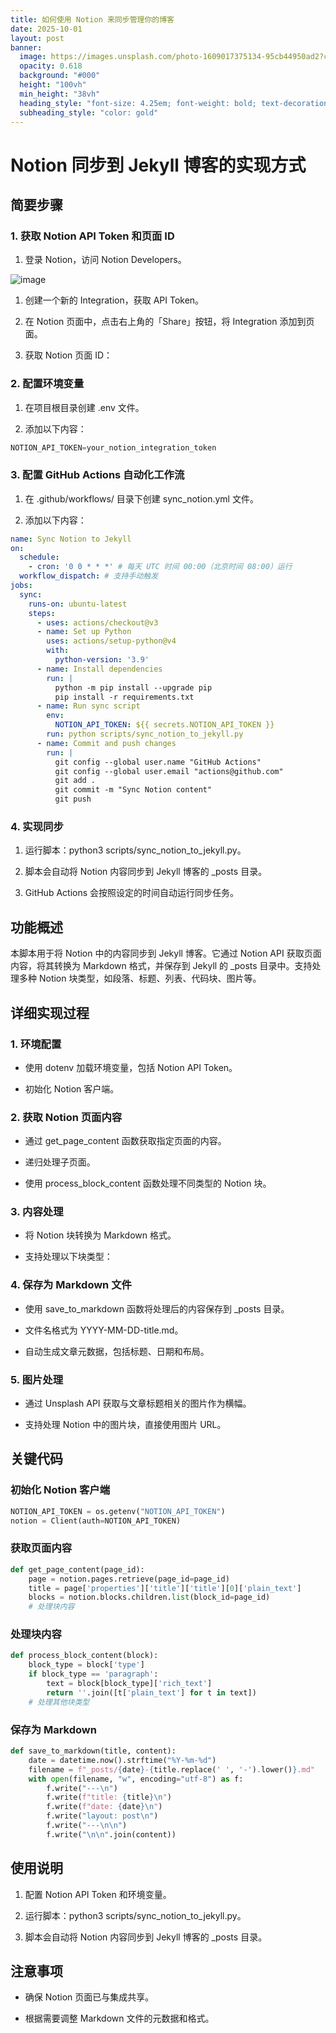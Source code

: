 ```yaml
---
title: 如何使用 Notion 来同步管理你的博客
date: 2025-10-01
layout: post
banner:
  image: https://images.unsplash.com/photo-1609017375134-95cb44950ad2?crop=entropy&cs=tinysrgb&fit=max&fm=jpg&ixid=M3w2OTIwMzJ8MHwxfHJhbmRvbXx8fHx8fHx8fDE3NTkyODMzMTR8&ixlib=rb-4.1.0&q=80&w=1080
  opacity: 0.618
  background: "#000"
  height: "100vh"
  min_height: "38vh"
  heading_style: "font-size: 4.25em; font-weight: bold; text-decoration: underline"
  subheading_style: "color: gold"
---
```


# Notion 同步到 Jekyll 博客的实现方式

## 简要步骤

### 1. 获取 Notion API Token 和页面 ID

1. 登录 Notion，访问 Notion Developers。

![image](https://prod-files-secure.s3.us-west-2.amazonaws.com/a7a0cc5a-89b9-4cda-8686-1fba0ca52f40/d19c1afe-dea5-4312-9333-786b0ba83054/image.png?X-Amz-Algorithm=AWS4-HMAC-SHA256&X-Amz-Content-Sha256=UNSIGNED-PAYLOAD&X-Amz-Credential=ASIAZI2LB466UCJFUE7P%2F20251001%2Fus-west-2%2Fs3%2Faws4_request&X-Amz-Date=20251001T014833Z&X-Amz-Expires=3600&X-Amz-Security-Token=IQoJb3JpZ2luX2VjEHIaCXVzLXdlc3QtMiJHMEUCIBWTSrqqMupUlktOvbrwtMMCwHtEQuK4o9CN0fzbKJOQAiEAvme2QxoceSrk27LxqDOQ2e3N7QZeH92JgsXRUkUcwZgqiAQI%2B%2F%2F%2F%2F%2F%2F%2F%2F%2F%2F%2FARAAGgw2Mzc0MjMxODM4MDUiDDLqfy4ygV8uWWVCgCrcA2fAAPoKmT1snuy%2B6gYfelXXmkgHb1DUBTwo2qwDEWH8l%2FLhGrGk5jck%2B6c7DXF3%2FSITUBrm7gTfs7u5%2FrxlrU3pUkZBGxI5OQcw1Adnos75Gx0zvnW%2B9zS8JubdlDYLnlIJ7QM0U5wRmUzi7MeBYpsc%2BZeZJtAwRgQlQfoxXCMrO21hI%2FAUuWCXRwtjUSPjiWeVbqj2V0Y8K25cm%2FihcwVoceQIQCY1sVC1KldetElVPSTkHMT8k1xBrOFIffJ76RgrwkQarB%2BKvWVbc9Y0WjiwaRBVzsVHkYMr5KrPWPFl0%2BqtXJ%2F8bM8b6WYd7MuApDGAPVmWgV55SxDQx%2FHAGvwDiwEg1g8AfYGPB2WSTJsZdVkmc3syXejhBVD%2FFSzeVvXrt%2FBEpMU5RobQhb1avuIjnTUl8arr5BKwFWLLrE1y3RDe8%2FPkfCxeQVOWjoNWDzbD02WgUyI3Ax6yrfdsJTHbPfDl8PSeDXxFeZ5Ti2pUInsiJ3RgUXY6wCZDRzX7bkYC2JNrEP0c7SuAoN4EA1dPJNuhan15IFsFJWVKrkGdS%2BAYUxinTBzl0G3GEy49vLQC5BqXT6TIpBEDt8MYxt3V%2FCA%2B%2Fukt%2F93RqsXdswXT0DqPQ0DDeHpqhF5OMJCK8sYGOqUBZAVV%2F1NYi9lr1FAGEeydnvRgTykbk6evZVcrWlLiF0J7IhcncemHvz%2BXA1r9g1WDPDXdnaZVOFkc5Z2QAVYosgwk9aHCinWW0LczQSTF27yiRUtfyrj7B1C%2B9K1ui9g5QmuWMt86Pvgd9eXpCC8ScN%2BAbasnFICSIQQ1XxaEvJtMtm9rRvtaLW%2Fj3ituVxt5s7ZvGe5Yhx3emPA%2F6s0OdZJSXI6t&X-Amz-Signature=c7da2e579af76e64e81a082ee5f9d27fccf14f81cf22d88471fe673e20850a9f&X-Amz-SignedHeaders=host&x-amz-checksum-mode=ENABLED&x-id=GetObject)

1. 创建一个新的 Integration，获取 API Token。

1. 在 Notion 页面中，点击右上角的「Share」按钮，将 Integration 添加到页面。

1. 获取 Notion 页面 ID：


### 2. 配置环境变量

1. 在项目根目录创建 .env 文件。

1. 添加以下内容：

```javascript
NOTION_API_TOKEN=your_notion_integration_token
```

### 3. 配置 GitHub Actions 自动化工作流

1. 在 .github/workflows/ 目录下创建 sync_notion.yml 文件。

1. 添加以下内容：

```yaml
name: Sync Notion to Jekyll
on:
  schedule:
    - cron: '0 0 * * *' # 每天 UTC 时间 00:00（北京时间 08:00）运行
  workflow_dispatch: # 支持手动触发
jobs:
  sync:
    runs-on: ubuntu-latest
    steps:
      - uses: actions/checkout@v3
      - name: Set up Python
        uses: actions/setup-python@v4
        with:
          python-version: '3.9'
      - name: Install dependencies
        run: |
          python -m pip install --upgrade pip
          pip install -r requirements.txt
      - name: Run sync script
        env:
          NOTION_API_TOKEN: ${{ secrets.NOTION_API_TOKEN }}
        run: python scripts/sync_notion_to_jekyll.py
      - name: Commit and push changes
        run: |
          git config --global user.name "GitHub Actions"
          git config --global user.email "actions@github.com"
          git add .
          git commit -m "Sync Notion content"
          git push
```

### 4. 实现同步

1. 运行脚本：python3 scripts/sync_notion_to_jekyll.py。

1. 脚本会自动将 Notion 内容同步到 Jekyll 博客的 _posts 目录。

1. GitHub Actions 会按照设定的时间自动运行同步任务。

## 功能概述

本脚本用于将 Notion 中的内容同步到 Jekyll 博客。它通过 Notion API 获取页面内容，将其转换为 Markdown 格式，并保存到 Jekyll 的 _posts 目录中。支持处理多种 Notion 块类型，如段落、标题、列表、代码块、图片等。

## 详细实现过程

### 1. 环境配置

- 使用 dotenv 加载环境变量，包括 Notion API Token。

- 初始化 Notion 客户端。

### 2. 获取 Notion 页面内容

- 通过 get_page_content 函数获取指定页面的内容。

- 递归处理子页面。

- 使用 process_block_content 函数处理不同类型的 Notion 块。

### 3. 内容处理

- 将 Notion 块转换为 Markdown 格式。

- 支持处理以下块类型：


### 4. 保存为 Markdown 文件

- 使用 save_to_markdown 函数将处理后的内容保存到 _posts 目录。

- 文件名格式为 YYYY-MM-DD-title.md。

- 自动生成文章元数据，包括标题、日期和布局。

### 5. 图片处理

- 通过 Unsplash API 获取与文章标题相关的图片作为横幅。

- 支持处理 Notion 中的图片块，直接使用图片 URL。

## 关键代码

### 初始化 Notion 客户端

```python
NOTION_API_TOKEN = os.getenv("NOTION_API_TOKEN")
notion = Client(auth=NOTION_API_TOKEN)
```

### 获取页面内容

```python
def get_page_content(page_id):
    page = notion.pages.retrieve(page_id=page_id)
    title = page['properties']['title']['title'][0]['plain_text']
    blocks = notion.blocks.children.list(block_id=page_id)
    # 处理块内容
```

### 处理块内容

```python
def process_block_content(block):
    block_type = block['type']
    if block_type == 'paragraph':
        text = block[block_type]['rich_text']
        return ''.join([t['plain_text'] for t in text])
    # 处理其他块类型
```

### 保存为 Markdown

```python
def save_to_markdown(title, content):
    date = datetime.now().strftime("%Y-%m-%d")
    filename = f"_posts/{date}-{title.replace(' ', '-').lower()}.md"
    with open(filename, "w", encoding="utf-8") as f:
        f.write("---\n")
        f.write(f"title: {title}\n")
        f.write(f"date: {date}\n")
        f.write("layout: post\n")
        f.write("---\n\n")
        f.write("\n\n".join(content))
```

## 使用说明

1. 配置 Notion API Token 和环境变量。

1. 运行脚本：python3 scripts/sync_notion_to_jekyll.py。

1. 脚本会自动将 Notion 内容同步到 Jekyll 博客的 _posts 目录。

## 注意事项

- 确保 Notion 页面已与集成共享。

- 根据需要调整 Markdown 文件的元数据和格式。